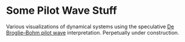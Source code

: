 # Some Pilot Wave Stuff

Various visualizations of dynamical systems using the speculative [De Broglie–Bohm pilot wave](https://en.wikipedia.org/wiki/De_Broglie%E2%80%93Bohm_theory) interpretation. Perpetually under construction.